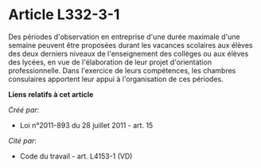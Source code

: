 # Article L332-3-1

Des périodes d'observation en entreprise d'une durée maximale d'une semaine peuvent être proposées durant les vacances
scolaires aux élèves des deux derniers niveaux de l'enseignement des collèges ou aux élèves des lycées, en vue de
l'élaboration de leur projet d'orientation professionnelle. Dans l'exercice de leurs compétences, les chambres consulaires
apportent leur appui à l'organisation de ces périodes.

**Liens relatifs à cet article**

_Créé par_:

  - Loi n°2011-893 du 28 juillet 2011 - art. 15

_Cité par_:

  - Code du travail - art. L4153-1 (VD)
